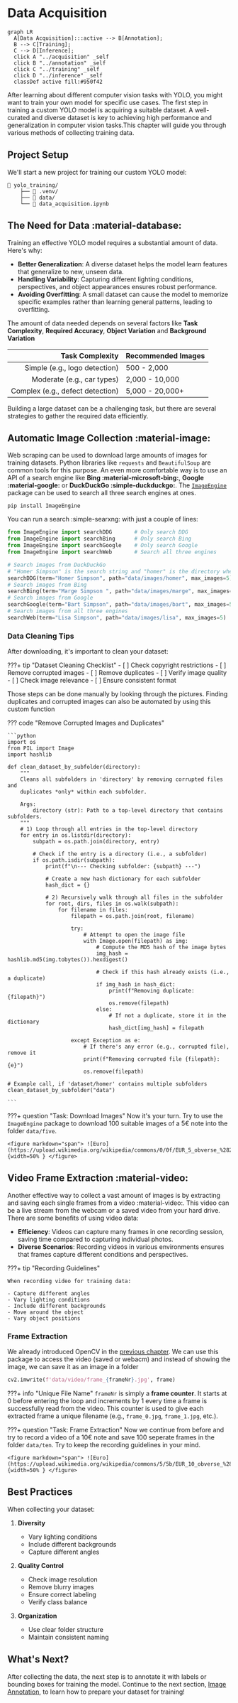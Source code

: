 # Data Acquisition

``` mermaid
graph LR
  A[Data Acquisition]:::active --> B[Annotation];
  B --> C[Training];
  C --> D[Inference];
  click A "../acquisition" _self
  click B "../annotation" _self
  click C "../training" _self
  click D "../inference" _self
  classDef active fill:#950f42
```

After learning about different computer vision tasks with YOLO, you might want to train your own model for specific use cases. The first step in training a custom YOLO model is acquiring a suitable dataset. A well-curated and diverse dataset is key to achieving high performance and generalization in computer vision tasks.This chapter will guide you through various methods of collecting training data.

## Project Setup
We'll start a new project for training our custom YOLO model:
```
📁 yolo_training/
    ├── 📁 .venv/
    ├── 📁 data/
    └── 📄 data_acquisition.ipynb
```

## The Need for Data :material-database:

Training an effective YOLO model requires a substantial amount of data. Here's why:

- **Better Generalization**: A diverse dataset helps the model learn features that generalize to new, unseen data.
- **Handling Variability**: Capturing different lighting conditions, perspectives, and object appearances ensures robust performance.
- **Avoiding Overfitting**: A small dataset can cause the model to memorize specific examples rather than learning general patterns, leading to overfitting.

The amount of data needed depends on several factors like **Task Complexity**, **Required Accuracy**, **Object Variation** and **Background Variation**

| Task Complexity | Recommended Images |
|-----------------:|:-------------------|
| Simple (e.g., logo detection) | 500 - 2,000 |
| Moderate (e.g., car types) | 2,000 - 10,000 |
| Complex (e.g., defect detection) | 5,000 - 20,000+ |

Building a large dataset can be a challenging task, but there are several strategies to gather the required data efficiently.

## Automatic Image Collection :material-image:

Web scraping can be used to download large amounts of images for training datasets. Python libraries like `requests` and `BeautifulSoup` are common tools for this purpose. An even more comfortable way is to use an API of a search engine like **Bing :material-microsoft-bing:**, **Google :material-google:** or **DuckDuckGo :simple-duckduckgo:**. The [`ImageEngine`](https://pypi.org/project/ImageEngine/) package can be used to search all three search engines at ones. 

```commandline
pip install ImageEngine
```

You can run a search :simple-searxng: with just a couple of lines: 

```python
from ImageEngine import searchDDG       # Only search DDG
from ImageEngine import searchBing      # Only search Bing
from ImageEngine import searchGoogle    # Only search Google
from ImageEngine import searchWeb       # Search all three engines

# Search images from DuckDuckGo
# "Homer Simpson" is the search string and "homer" is the directory where images will be stored
searchDDG(term="Homer Simpson", path="data/images/homer", max_images=5)
# Search images from Bing
searchBing(term="Marge Simpson ", path="data/images/marge", max_images=5)
# Search images from Google
searchGoogle(term="Bart Simpson", path="data/images/bart", max_images=5)
# Search images from all three engines
searchWeb(term="Lisa Simpson", path="data/images/lisa", max_images=5)

```

### Data Cleaning Tips

After downloading, it's important to clean your dataset:

???+ tip "Dataset Cleaning Checklist"
    - [ ] Check copyright restrictions
    - [ ] Remove corrupted images
    - [ ] Remove duplicates
    - [ ] Verify image quality
    - [ ] Check image relevance
    - [ ] Ensure consistent format


Those steps can be done manually by looking through the pictures. Finding duplicates and corrupted images can also be automated by using this custom function

??? code "Remove Corrupted Images and Duplicates"

    ```python
    import os
    from PIL import Image
    import hashlib

    def clean_dataset_by_subfolder(directory):
        """
        Cleans all subfolders in 'directory' by removing corrupted files and
        duplicates *only* within each subfolder.

        Args:
            directory (str): Path to a top-level directory that contains subfolders.
        """
        # 1) Loop through all entries in the top-level directory
        for entry in os.listdir(directory):
            subpath = os.path.join(directory, entry)

            # Check if the entry is a directory (i.e., a subfolder)
            if os.path.isdir(subpath):
                print(f"\n--- Checking subfolder: {subpath} ---")

                # Create a new hash dictionary for each subfolder
                hash_dict = {}

                # 2) Recursively walk through all files in the subfolder
                for root, dirs, files in os.walk(subpath):
                    for filename in files:
                        filepath = os.path.join(root, filename)

                        try:
                            # Attempt to open the image file
                            with Image.open(filepath) as img:
                                # Compute the MD5 hash of the image bytes
                                img_hash = hashlib.md5(img.tobytes()).hexdigest()

                                # Check if this hash already exists (i.e., a duplicate)
                                if img_hash in hash_dict:
                                    print(f"Removing duplicate: {filepath}")
                                    os.remove(filepath)
                                else:
                                    # If not a duplicate, store it in the dictionary
                                    hash_dict[img_hash] = filepath

                        except Exception as e:
                            # If there's any error (e.g., corrupted file), remove it
                            print(f"Removing corrupted file {filepath}: {e}")
                            os.remove(filepath)

    # Example call, if 'dataset/homer' contains multiple subfolders
    clean_dataset_by_subfolder("data")

    ```

???+ question "Task: Download Images"
    Now it's your turn. Try to use the `ImageEngine` package to download 100 suitable images of a 5€ note into the folder `data/five`.

    <figure markdown="span"> ![Euro](https://upload.wikimedia.org/wikipedia/commons/0/0f/EUR_5_obverse_%282002_issue%29.jpg){width=50% } </figure>


## Video Frame Extraction :material-video:

Another effective way to collect a vast amount of images is by extracting and saving each single frames from a video :material-video:. This video can be a live stream from the webcam or a saved video from your hard drive. There are some benefits of using video data:

- **Efficiency**: Videos can capture many frames in one recording session, saving time compared to capturing individual photos.
- **Diverse Scenarios**: Recording videos in various environments ensures that frames capture different conditions and perspectives.

???+ tip "Recording Guidelines"

    When recording video for training data:

    - Capture different angles
    - Vary lighting conditions
    - Include different backgrounds
    - Move around the object
    - Vary object positions

### Frame Extraction

We already introduced OpenCV in the [previous chapter](../video/index.md#complete-program). We can use this package to access the video (saved or webacm) and instead of showing the image, we can save it as an image in a folder

```python
cv2.imwrite(f'data/video/frame_{frameNr}.jpg', frame)
```
???+ info "Unique File Name"
    `frameNr` is simply a **frame counter**. It starts at 0 before entering the loop and increments by 1 every time a frame is successfully read from the video. This counter is used to give each extracted frame a unique filename (e.g., `frame_0.jpg`, `frame_1.jpg`, etc.).

???+ question "Task: Frame Extraction"
    Now we continue from before and try to record a video of a 10€ note and save 100 seperate frames in the folder `data/ten`. Try to keep the recording guidelines in your mind. 

    <figure markdown="span"> ![Euro](https://upload.wikimedia.org/wikipedia/commons/5/5b/EUR_10_obverse_%282002_issue%29.jpg){width=50% } </figure>

## Best Practices

When collecting your dataset:

1. **Diversity**
    - Vary lighting conditions
    - Include different backgrounds
    - Capture different angles

2. **Quality Control**
    - Check image resolution
    - Remove blurry images
    - Ensure correct labeling
    - Verify class balance

3. **Organization**
    - Use clear folder structure
    - Maintain consistent naming


## What's Next?

After collecting the data, the next step is to annotate it with labels or bounding boxes for training the model. Continue to the next section, [Image Annotation](annotation.md), to learn how to prepare your dataset for training!


